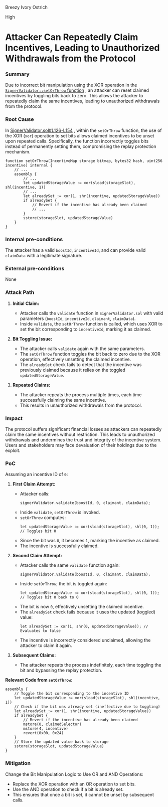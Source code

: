 Breezy Ivory Ostrich

High

# Attacker Can Repeatedly Claim Incentives, Leading to Unauthorized Withdrawals from the Protocol

### Summary

Due to incorrect bit manipulation using the XOR operation in the [`SignerValidator::setOrThrow` function](https://github.com/sherlock-audit/2024-06-boost-aa-wallet/blob/main/boost-protocol/packages/evm/contracts/validators/SignerValidator.sol#L126-L154) , an attacker can reset claimed incentives by toggling bits back to zero. This allows the attacker to repeatedly claim the same incentives, leading to unauthorized withdrawals from the protocol.

### Root Cause

In [SignerValidator.sol#L126-L154](https://github.com/sherlock-audit/2024-06-boost-aa-wallet/blob/main/boost-protocol/packages/evm/contracts/validators/SignerValidator.sol#L126-L154) , within the `setOrThrow` function, the use of the XOR (`xor`) operation to set bits allows claimed incentives to be unset upon repeated calls. Specifically, the function incorrectly toggles bits instead of permanently setting them, compromising the replay protection mechanism.

```solidity
function setOrThrow(IncentiveMap storage bitmap, bytes32 hash, uint256 incentive) internal {
    // ...
    assembly {
        // ...
        let updatedStorageValue := xor(sload(storageSlot), shl(incentive, 1))
        // ...
        let alreadySet := xor(1, shr(incentive, updatedStorageValue))
        if alreadySet {
            // Revert if the incentive has already been claimed
            // ...
        }
        sstore(storageSlot, updatedStorageValue)
    }
}
```

### Internal pre-conditions

The attacker has a valid `boostId`, `incentiveId`, and can provide valid `claimData` with a legitimate signature.

### External pre-conditions

None

### Attack Path

1. **Initial Claim:**
   - Attacker calls the `validate` function in `SignerValidator.sol` with valid parameters (`boostId`, `incentiveId`, `claimant`, `claimData`).
   - Inside `validate`, the `setOrThrow` function is called, which uses XOR to set the bit corresponding to `incentiveId`, marking it as claimed.

2. **Bit Toggling Issue:**
   - The attacker calls `validate` again with the same parameters.
   - The `setOrThrow` function toggles the bit back to zero due to the XOR operation, effectively unsetting the claimed incentive.
   - The `alreadySet` check fails to detect that the incentive was previously claimed because it relies on the toggled `updatedStorageValue`.

3. **Repeated Claims:**
   - The attacker repeats the process multiple times, each time successfully claiming the same incentive.
   - This results in unauthorized withdrawals from the protocol.


### Impact

The protocol suffers significant financial losses as attackers can repeatedly claim the same incentives without restriction. This leads to unauthorized withdrawals and undermines the trust and integrity of the incentive system. Users and stakeholders may face devaluation of their holdings due to the exploit.

### PoC

Assuming an incentive ID of `0`:

1. **First Claim Attempt:**
   - Attacker calls:
     ```solidity
     signerValidator.validate(boostId, 0, claimant, claimData);
     ```
   - Inside `validate`, `setOrThrow` is invoked.
   - `setOrThrow` computes:
     ```solidity
     let updatedStorageValue := xor(sload(storageSlot), shl(0, 1)); // Toggles bit 0
     ```
   - Since the bit was `0`, it becomes `1`, marking the incentive as claimed.
   - The incentive is successfully claimed.

2. **Second Claim Attempt:**
   - Attacker calls the same `validate` function again:
     ```solidity
     signerValidator.validate(boostId, 0, claimant, claimData);
     ```
   - Inside `setOrThrow`, the bit is toggled again:
     ```solidity
     let updatedStorageValue := xor(sload(storageSlot), shl(0, 1)); // Toggles bit 0 back to 0
     ```
   - The bit is now `0`, effectively unsetting the claimed incentive.
   - The `alreadySet` check fails because it uses the updated (toggled) value:
     ```solidity
     let alreadySet := xor(1, shr(0, updatedStorageValue)); // Evaluates to false
     ```
   - The incentive is incorrectly considered unclaimed, allowing the attacker to claim it again.

3. **Subsequent Claims:**
   - The attacker repeats the process indefinitely, each time toggling the bit and bypassing the replay protection.

**Relevant Code from `setOrThrow`:**

```solidity
assembly {
    // Toggle the bit corresponding to the incentive ID
    let updatedStorageValue := xor(sload(storageSlot), shl(incentive, 1))
    // Check if the bit was already set (ineffective due to toggling)
    let alreadySet := xor(1, shr(incentive, updatedStorageValue))
    if alreadySet {
        // Revert if the incentive has already been claimed
        mstore(0, claimedSelector)
        mstore(4, incentive)
        revert(0x00, 0x24)
    }
    // Store the updated value back to storage
    sstore(storageSlot, updatedStorageValue)
}
```


### Mitigation

Change the Bit Manipulation Logic to Use OR and AND Operations:

- Replace the XOR operation with an OR operation to set bits.
- Use the AND operation to check if a bit is already set.
- This ensures that once a bit is set, it cannot be unset by subsequent calls.